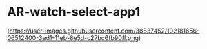 # AR-watch-select-app1

(https://user-images.githubusercontent.com/38837452/102181656-06512400-3ed1-11eb-8e5d-c27bc6fb90ff.png)
